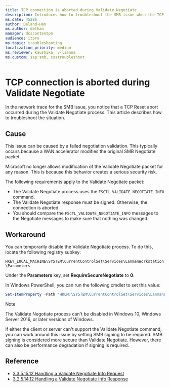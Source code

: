 ```yaml
---
title: TCP connection is aborted during Validate Negotiate
description: Introduces how to troubleshoot the SMB issue when the TCP connection is aborted during Validate Negotiate.
ms.date: 45286
author: Deland-Han
ms.author: delhan
manager: dcscontentpm
audience: itpro
ms.topic: troubleshooting
localization_priority: medium
ms.reviewer: kaushika, v-lianna
ms.custom: sap:smb, csstroubleshoot
---
```

# TCP connection is aborted during Validate Negotiate

In the network trace for the SMB issue, you notice that a TCP Reset abort occurred during the Validate Negotiate process. This article describes how to troubleshoot the situation.

## Cause

This issue can be caused by a failed negotiation validation. This typically occurs because a WAN accelerator modifies the original SMB Negotiate packet.

Microsoft no longer allows modification of the Validate Negotiate packet for any reason. This is because this behavior creates a serious security risk.

The following requirements apply to the Validate Negotiate packet:

- The Validate Negotiate process uses the `FSCTL_VALIDATE_NEGOTIATE_INFO` command.
- The Validate Negotiate response must be signed. Otherwise, the connection is aborted.
- You should compare the `FSCTL_VALIDATE_NEGOTIATE_INFO` messages to the Negotiate messages to make sure that nothing was changed.

## Workaround

You can temporarily disable the Validate Negotiate process. To do this, locate the following registry subkey:

`HKEY_LOCAL_MACHINE\SYSTEM\CurrentControlSet\Services\LanmanWorkstation\Parameters`

Under the **Parameters** key, set **RequireSecureNegotiate** to **0**.

In Windows PowerShell, you can run the following cmdlet to set this value:

```PowerShell
Set-ItemProperty -Path "HKLM:\SYSTEM\CurrentControlSet\Services\LanmanWorkstation\Parameters" RequireSecureNegotiate -Value 0 -Force
```

> [!NOTE]
> The Validate Negotiate process can't be disabled in Windows 10, Windows Server 2016, or later versions of Windows.

If either the client or server can't support the Validate Negotiate command, you can work around this issue by setting SMB signing to be required. SMB signing is considered more secure than Validate Negotiate. However, there can also be performance degradation if signing is required.

## Reference

- [3.3.5.15.12 Handling a Validate Negotiate Info Request](/openspecs/windows_protocols/ms-smb2/0b7803eb-d561-48a4-8654-327803f59ec6)
- [3.2.5.14.12 Handling a Validate Negotiate Info Response](/openspecs/windows_protocols/ms-smb2/6a5bc90d-3c08-4498-905b-e7dab30b2e0e)
